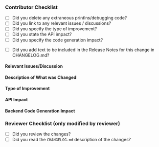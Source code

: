 ### Contributor Checklist

<!-- - [ ] Did you add Scaladoc to every public function/method? -->
<!-- - [ ] Did you add at least one test demonstrating the PR? -->
- [ ] Did you delete any extraneous printlns/debugging code?
- [ ] Did you link to any relevant issues / discussions?
- [ ] Did you specify the type of improvement?
- [ ] Did you state the API impact?
- [ ] Did you specify the code generation impact?
<!-- - [ ] Did you request a desired merge strategy? -->
- [ ] Did you add text to be included in the Release Notes for this change in CHANGELOG.md?

#### Relevant Issues/Discussion 

<!-- Link to any issues/external discussions related to this PR -->

#### Description of What was Changed

#### Type of Improvement

<!-- Choose one or more from the following: -->
<!--   - bug fix                            -->
<!--   - performance improvement            -->
<!--   - documentation                      -->
<!--   - code refactoring                   -->
<!--   - code cleanup                       -->
<!--   - backend code generation            -->
<!--   - new feature/API                    -->

#### API Impact

<!-- How would this affect the current API? Does this add, extend, deprecate, remove, or break any existing API? -->

#### Backend Code Generation Impact

<!-- Does this change any generated Verilog?  -->
<!-- How does it change it or in what circumstances would it?  -->

<!-- #### Desired Merge Strategy -->
<!-- -->
<!-- If approved, how should this PR be merged? -->
<!-- Options are: -->
<!--   - Squash: The PR will be squashed and merged (choose this if you have no preference). -->
<!--   - Rebase: You will rebase the PR onto master and it will be merged with a merge commit. -->


### Reviewer Checklist (only modified by reviewer)
<!-- - [ ] Did you add the appropriate labels? -->
<!-- - [ ] Did you mark the proper milestone (1.2.x, 1.3.0, 1.4.0) ? -->
- [ ] Did you review the changes?
- [ ] Did you read the `CHANGELOG.md` description of the changes?
<!-- - [ ] Did you mark as `Please Merge`? -->
